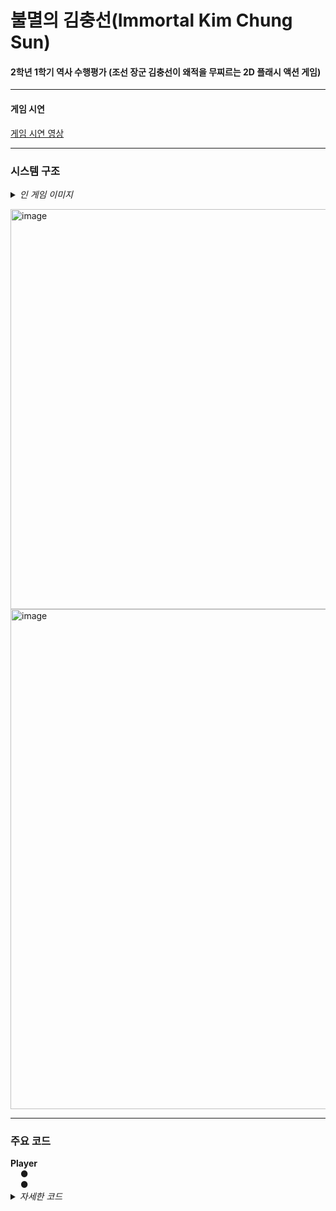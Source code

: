 # 불멸의 김충선(Immortal Kim Chung Sun)

<h4>2학년 1학기 역사 수행평가 (조선 장군 김충선이 왜적을 무찌르는 2D 플래시 액션 게임)</h4>

<hr class='hr-solid'/>

<h4>게임 시연</h4>

<A href=""> 게임 시연 영상 </A><br><p>

<hr class='hr-solid'/>

<h3>시스템 구조</h3>

<details>
<summary><i>인 게임 이미지</i></summary>
<br>
 - 타이틀<br>
  <img width="640" alt="image" src=""><br>
  <br>
 - 도움말<br>
  <img width="640" alt="image" src=""><br>
  <br>
 - 일반 플레이<br>
  <img width="640" alt="image" src=""><br>
  <br>
</details>

<img width="640" alt="image" src=""><br>
<img width="800" alt="image" src="">

<hr class='hr-solid'/>

<h3>주요 코드</h3>
<b>Player</b><br>
&nbsp;&nbsp;&nbsp;&nbsp;● <br>
&nbsp;&nbsp;&nbsp;&nbsp;● <br>
<details>
    <summary><i>자세한 코드</i></summary>
    
  ```C#
  
  ```
</details>

